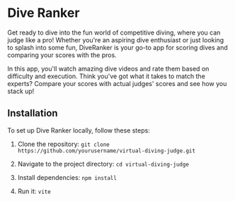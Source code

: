 # Dive Ranker

Get ready to dive into the fun world of competitive diving, where you can judge like a pro! Whether you're an aspiring dive enthusiast or just looking to splash into some fun, DiveRanker is your go-to app for scoring dives and comparing your scores with the pros.

In this app, you'll watch amazing dive videos and rate them based on difficulty and execution. Think you've got what it takes to match the experts? Compare your scores with actual judges' scores and see how you stack up!


## Installation

To set up Dive Ranker locally, follow these steps:

1. Clone the repository:
``` git clone https://github.com/yourusername/virtual-diving-judge.git ```

2. Navigate to the project directory:
   ```cd virtual-diving-judge```

3. Install dependencies:
   ```npm install```

4. Run it: ```vite```
